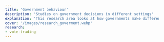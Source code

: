 ```yaml
---
title: 'Government behaviour'
description: 'Studies on government decisions in different settings'
explanation: 'This research area looks at how governments make different types of decisions. At the moment, it only shows my work on how democratic institutions use vote trading. However, I am also working in understanding how democratic governments influence media, and how the media can oversaturate the decision-making process of public entities through their publications. These works will be published here soon.'
cover: '/images/research_goverment.webp'
research:
- vote-trading
---
```

